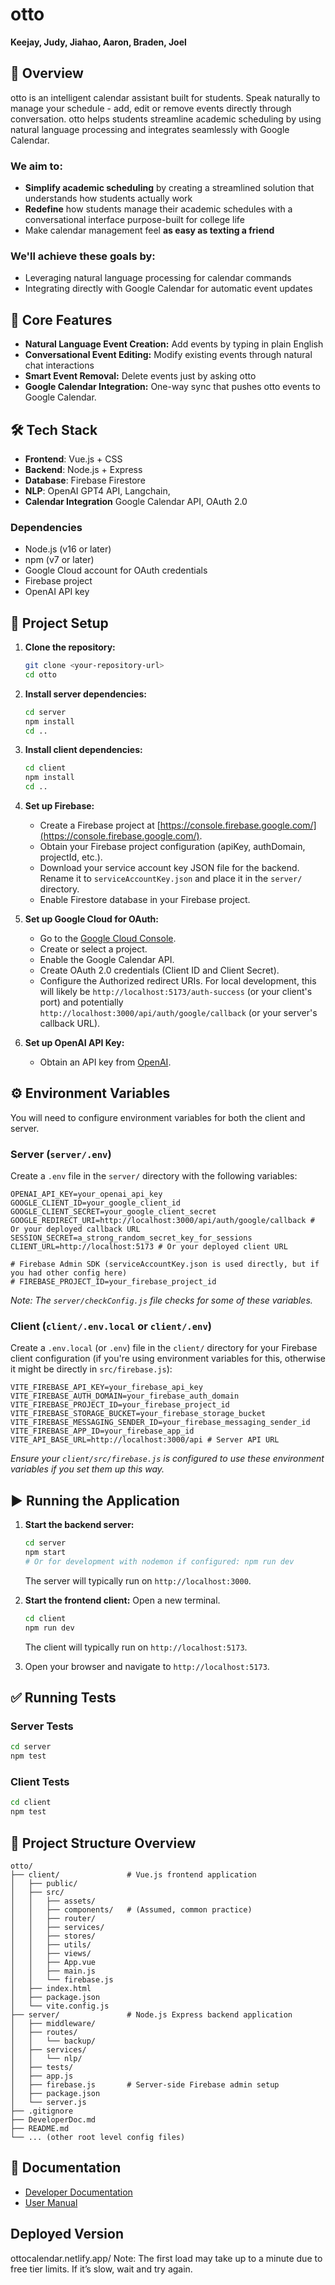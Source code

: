 # otto

**Keejay, Judy, Jiahao, Aaron, Braden, Joel**

## 📘 Overview

otto is an intelligent calendar assistant built for students. Speak naturally to manage your schedule - add, edit or remove events directly through conversation. otto helps students streamline academic scheduling by using natural language processing and integrates seamlessly with Google Calendar.

### We aim to:

- **Simplify academic scheduling** by creating a streamlined solution that understands how students actually work
- **Redefine** how students manage their academic schedules with a conversational interface purpose-built for college life
- Make calendar management feel **as easy as texting a friend**

### We'll achieve these goals by: 

- Leveraging natural language processing for calendar commands
- Integrating directly with Google Calendar for automatic event updates

## 🎯 Core Features

- **Natural Language Event Creation:** Add events by typing in plain English
- **Conversational Event Editing:** Modify existing events through natural chat interactions
- **Smart Event Removal:** Delete events just by asking otto
- **Google Calendar Integration:** One-way sync that pushes otto events to Google Calendar.

## 🛠️ Tech Stack

- **Frontend**: Vue.js + CSS
- **Backend**: Node.js + Express
- **Database**: Firebase Firestore
- **NLP**: OpenAI GPT4 API, Langchain,
- **Calendar Integration** Google Calendar API, OAuth 2.0

### Dependencies

- Node.js (v16 or later)
- npm (v7 or later)
- Google Cloud account for OAuth credentials
- Firebase project
- OpenAI API key

## 🚀 Project Setup

1.  **Clone the repository:**
    ```bash
    git clone <your-repository-url>
    cd otto
    ```

2.  **Install server dependencies:**
    ```bash
    cd server
    npm install
    cd ..
    ```

3.  **Install client dependencies:**
    ```bash
    cd client
    npm install
    cd ..
    ```

4.  **Set up Firebase:**
    *   Create a Firebase project at [https://console.firebase.google.com/](https://console.firebase.google.com/).
    *   Obtain your Firebase project configuration (apiKey, authDomain, projectId, etc.).
    *   Download your service account key JSON file for the backend. Rename it to `serviceAccountKey.json` and place it in the `server/` directory.
    *   Enable Firestore database in your Firebase project.

5.  **Set up Google Cloud for OAuth:**
    *   Go to the [Google Cloud Console](https://console.cloud.google.com/).
    *   Create or select a project.
    *   Enable the Google Calendar API.
    *   Create OAuth 2.0 credentials (Client ID and Client Secret).
    *   Configure the Authorized redirect URIs. For local development, this will likely be `http://localhost:5173/auth-success` (or your client's port) and potentially `http://localhost:3000/api/auth/google/callback` (or your server's callback URL).

6.  **Set up OpenAI API Key:**
    *   Obtain an API key from [OpenAI](https://platform.openai.com/account/api-keys).

## ⚙️ Environment Variables

You will need to configure environment variables for both the client and server.

### Server (`server/.env`)

Create a `.env` file in the `server/` directory with the following variables:

```env
OPENAI_API_KEY=your_openai_api_key
GOOGLE_CLIENT_ID=your_google_client_id
GOOGLE_CLIENT_SECRET=your_google_client_secret
GOOGLE_REDIRECT_URI=http://localhost:3000/api/auth/google/callback # Or your deployed callback URL
SESSION_SECRET=a_strong_random_secret_key_for_sessions
CLIENT_URL=http://localhost:5173 # Or your deployed client URL

# Firebase Admin SDK (serviceAccountKey.json is used directly, but if you had other config here)
# FIREBASE_PROJECT_ID=your_firebase_project_id
```
*Note: The `server/checkConfig.js` file checks for some of these variables.*

### Client (`client/.env.local` or `client/.env`)

Create a `.env.local` (or `.env`) file in the `client/` directory for your Firebase client configuration (if you're using environment variables for this, otherwise it might be directly in `src/firebase.js`):

```env
VITE_FIREBASE_API_KEY=your_firebase_api_key
VITE_FIREBASE_AUTH_DOMAIN=your_firebase_auth_domain
VITE_FIREBASE_PROJECT_ID=your_firebase_project_id
VITE_FIREBASE_STORAGE_BUCKET=your_firebase_storage_bucket
VITE_FIREBASE_MESSAGING_SENDER_ID=your_firebase_messaging_sender_id
VITE_FIREBASE_APP_ID=your_firebase_app_id
VITE_API_BASE_URL=http://localhost:3000/api # Server API URL
```
*Ensure your `client/src/firebase.js` is configured to use these environment variables if you set them up this way.*

## ▶️ Running the Application

1.  **Start the backend server:**
    ```bash
    cd server
    npm start 
    # Or for development with nodemon if configured: npm run dev
    ```
    The server will typically run on `http://localhost:3000`.

2.  **Start the frontend client:**
    Open a new terminal.
    ```bash
    cd client
    npm run dev
    ```
    The client will typically run on `http://localhost:5173`.

3.  Open your browser and navigate to `http://localhost:5173`.

## ✅ Running Tests

### Server Tests
```bash
cd server
npm test
```

### Client Tests
```bash
cd client
npm test 
```

## 📂 Project Structure Overview

```
otto/
├── client/               # Vue.js frontend application
│   ├── public/
│   ├── src/
│   │   ├── assets/
│   │   ├── components/   # (Assumed, common practice)
│   │   ├── router/
│   │   ├── services/
│   │   ├── stores/
│   │   ├── utils/
│   │   ├── views/
│   │   ├── App.vue
│   │   ├── main.js
│   │   └── firebase.js
│   ├── index.html
│   ├── package.json
│   └── vite.config.js
├── server/               # Node.js Express backend application
│   ├── middleware/
│   ├── routes/
│   │   └── backup/
│   ├── services/
│   │   └── nlp/
│   ├── tests/
│   ├── app.js
│   ├── firebase.js       # Server-side Firebase admin setup
│   ├── package.json
│   └── server.js
├── .gitignore
├── DeveloperDoc.md
├── README.md
└── ... (other root level config files)
```

## 📜 Documentation

- [Developer Documentation](https://github.com/KeejayK/otto/blob/main/DeveloperDoc.md)
- [User Manual](https://github.com/KeejayK/otto/blob/main/UserManual.md)


## Deployed Version
ottocalendar.netlify.app/
Note: The first load may take up to a minute due to free tier limits. If it’s slow, wait and try again.
